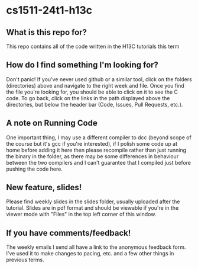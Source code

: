 # cs1511-24t1-h13c
## What is this repo for?
This repo contains all of the code written in the H13C tutorials this term

## How do I find something I'm looking for?
Don't panic! If you've never used github or a similar tool, click on the folders (directories) above and navigate to the right week and file. Once you find the file you're looking for, you should be able to click on it to see the C code.
To go back, click on the links in the path displayed above the directories, but below the header bar (Code, Issues, Pull Requests, etc.).

## A note on Running Code
One important thing, I may use a different compiler to dcc (beyond scope of the course but it's gcc if you're interested), if I polish some code up at home before adding it here then please recompile rather than just running the binary in the folder, as there may be some differences in behaviour between the two compilers and I can't guarantee that I compiled just before pushing the code here.

## New feature, slides!
Please find weekly slides in the slides folder, usually uploaded after the tutorial. 
Slides are in pdf format and should be viewable if you're in the viewer mode with "Files" in the top left corner of this window.

## If you have comments/feedback!
The weekly emails I send all have a link to the anonymous feedback form. I've used it to make changes to pacing, etc. and a few other things in previous terms.
